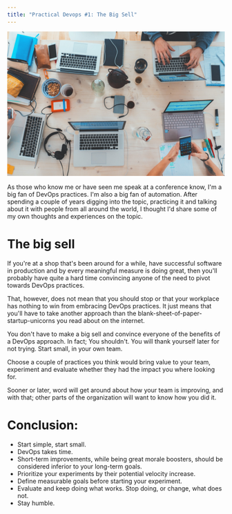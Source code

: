 ```yaml
---
title: "Practical Devops #1: The Big Sell"
---
```


![team collaborating](/assets/img/practical-devops-1-cover.jpeg)

As those who know me or have seen me speak at a conference know, I'm a big fan of DevOps practices. I'm also a big fan of automation. After spending a couple of years digging into the topic, practicing it and talking about it with people from all around the world, I thought I'd share some of my own thoughts and experiences on the topic.

# The big sell

If you're at a shop that's been around for a while, have successful software in production and by every meaningful measure is doing great, then you'll probably have quite a hard time convincing anyone of the need to pivot towards DevOps practices. 

That, however, does not mean that you should stop or that your workplace has nothing to win from embracing DevOps practices. It just means that you'll have to take another approach than the blank-sheet-of-paper-startup-unicorns you read about on the internet.

You don't have to make a big sell and convince everyone of the benefits of a DevOps approach. In fact; You shouldn't. You will thank yourself later for not trying. Start small, in your own team.

Choose a couple of practices you think would bring value to your team, experiment and evaluate whether they had the impact you where looking for. 

Sooner or later, word will get around about how your team is improving, and with that; other parts of the organization will want to know how you did it.

# Conclusion:

- Start simple, start small.
- DevOps takes time.
- Short-term improvements, while being great morale boosters, should be considered inferior to your long-term goals.
- Prioritize your experiments by their potential velocity increase.
- Define measurable goals before starting your experiment.
- Evaluate and keep doing what works. Stop doing, or change, what does not.
- Stay humble.

